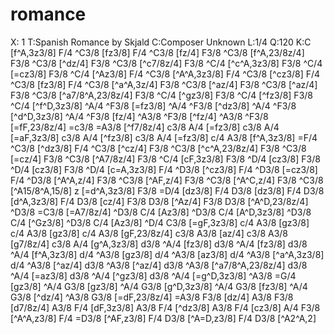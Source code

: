 ---
---

# romance
X: 1
T:Spanish Romance by Skjald
C:Composer Unknown
L:1/4
Q:120
K:C
[f^A,3z3/8] F/4 ^C3/8 [fz3/8] F/4 ^C3/8 [fz/4] F3/8 ^C3/8
[f^A,23/8z/4] F3/8 ^C3/8 [^dz/4] F3/8 ^C3/8 [^c7/8z/4] F3/8 ^C/4
[^c^A,3z3/8] F3/8 ^C/4 [=cz3/8] F3/8 ^C/4 [^Az3/8] F/4 ^C3/8
[^A^A,3z3/8] F/4 ^C3/8 [^cz3/8] F/4 ^C3/8 [fz3/8] F/4 ^C3/8
[^a^A,3z/4] F3/8 ^C3/8 [^az/4] F3/8 ^C3/8 [^az/4] F3/8 ^C3/8
[^a7/8^A,23/8z/4] F3/8 ^C/4 [^gz3/8] F3/8 ^C/4 [^fz3/8] F3/8 ^C/4
[^f^D,3z3/8] ^A/4 ^F3/8 [=fz3/8] ^A/4 ^F3/8 [^dz3/8] ^A/4 ^F3/8
[^d^D,3z3/8] ^A/4 ^F3/8 [fz/4] ^A3/8 ^F3/8 [^fz/4] ^A3/8 ^F3/8
[=fF,23/8z/4] =c3/8 =A3/8 [^f7/8z/4] c3/8 A/4 [=fz3/8] c3/8 A/4
[=aF,3z3/8] c3/8 A/4 [^fz3/8] c3/8 A/4 [=fz3/8] c/4 A3/8 [f^A,3z3/8]
=F/4 ^C3/8 [^dz3/8] F/4 ^C3/8 [^cz/4] F3/8 ^C3/8 [^c^A,23/8z/4] F3/8
^C3/8 [=cz/4] F3/8 ^C3/8 [^A7/8z/4] F3/8 ^C/4 [cF,3z3/8] F3/8 ^D/4
[cz3/8] F3/8 ^D/4 [cz3/8] F3/8 ^D/4 [c=A,3z3/8] F/4 ^D3/8 [^cz3/8]
F/4 ^D3/8 [=cz3/8] F/4 ^D3/8 [^A^A,z/4] F3/8 ^C3/8 [^AF,z/4] F3/8
^C3/8 [^A^C,z/4] F3/8 ^C3/8 [^A15/8^A,15/8] z [=d^A,3z3/8] F3/8 =D/4
[dz3/8] F/4 D3/8 [dz3/8] F/4 D3/8 [d^A,3z3/8] F/4 D3/8 [cz/4] F3/8
D3/8 [^Az/4] F3/8 D3/8 [^A^D,23/8z/4] ^D3/8 =C3/8 [=A7/8z/4] ^D3/8
C/4 [Az3/8] ^D3/8 C/4 [A^D,3z3/8] ^D3/8 C/4 [^Gz3/8] ^D3/8 C/4
[Az3/8] ^D/4 C3/8 [=gF,3z3/8] c/4 A3/8 [gz3/8] c/4 A3/8 [gz3/8] c/4
A3/8 [gF,23/8z/4] c3/8 A3/8 [az/4] c3/8 A3/8 [g7/8z/4] c3/8 A/4
[g^A,3z3/8] d3/8 ^A/4 [fz3/8] d3/8 ^A/4 [fz3/8] d3/8 ^A/4 [f^A,3z3/8]
d/4 ^A3/8 [gz3/8] d/4 ^A3/8 [az3/8] d/4 ^A3/8 [^a^A,3z3/8] d/4 ^A3/8
[^az/4] d3/8 ^A3/8 [^az/4] d3/8 ^A3/8 [^a7/8^A,23/8z/4] d3/8 ^A/4
[=az3/8] d3/8 ^A/4 [^gz3/8] d3/8 ^A/4 [=g^D,3z3/8] ^A3/8 =G/4 [gz3/8]
^A/4 G3/8 [gz3/8] ^A/4 G3/8 [g^D,3z3/8] ^A/4 G3/8 [fz3/8] ^A/4 G3/8
[^dz/4] ^A3/8 G3/8 [=dF,23/8z/4] =A3/8 F3/8 [dz/4] A3/8 F3/8
[d7/8z/4] A3/8 F/4 [dF,3z3/8] A3/8 F/4 [^dz3/8] A3/8 F/4 [cz3/8] A/4
F3/8 [^A^A,z3/8] F/4 =D3/8 [^AF,z3/8] F/4 D3/8 [^A=D,z3/8] F/4 D3/8
[^A2^A,2]
